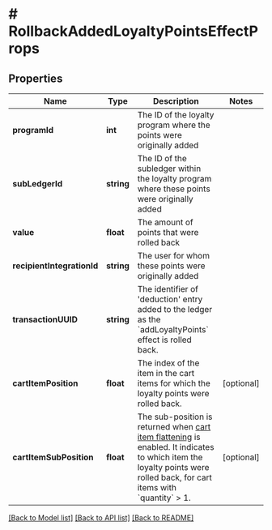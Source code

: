 # # RollbackAddedLoyaltyPointsEffectProps

## Properties

Name | Type | Description | Notes
------------ | ------------- | ------------- | -------------
**programId** | **int** | The ID of the loyalty program where the points were originally added | 
**subLedgerId** | **string** | The ID of the subledger within the loyalty program where these points were originally added | 
**value** | **float** | The amount of points that were rolled back | 
**recipientIntegrationId** | **string** | The user for whom these points were originally added | 
**transactionUUID** | **string** | The identifier of &#39;deduction&#39; entry added to the ledger as the &#x60;addLoyaltyPoints&#x60; effect is rolled back. | 
**cartItemPosition** | **float** | The index of the item in the cart items for which the loyalty points were rolled back. | [optional] 
**cartItemSubPosition** | **float** | The sub-position is returned when [cart item flattening](https://docs.talon.one/docs/product/campaigns/campaign-evaluation/#flattened-cart-items) is enabled. It indicates to which item the loyalty points were rolled back, for cart items with &#x60;quantity&#x60; &gt; 1. | [optional] 

[[Back to Model list]](../../README.md#documentation-for-models) [[Back to API list]](../../README.md#documentation-for-api-endpoints) [[Back to README]](../../README.md)


